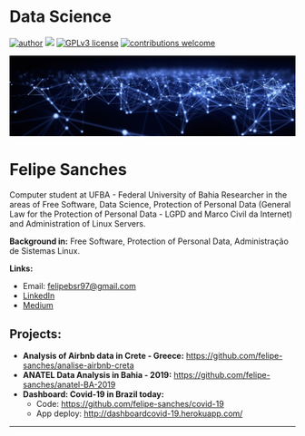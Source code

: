 # Data Science
[![author](https://img.shields.io/badge/author-felipesanches-red.svg)](https://www.linkedin.com/in/felipe-sanches-b393b2199) [![](https://img.shields.io/badge/python-3.7+-blue.svg)](https://www.python.org/downloads/release/python-365/) [![GPLv3 license](https://img.shields.io/badge/License-GPLv3-blue.svg)](http://perso.crans.org/besson/LICENSE.html) [![contributions welcome](https://img.shields.io/badge/contributions-welcome-brightgreen.svg?style=flat)](https://github.com/carlosfab/data_science/issues)

<p align="center">
  <img src="Banner.jpg" >
</p>

# Felipe Sanches

Computer student at UFBA - Federal University of Bahia
Researcher in the areas of Free Software, Data Science, Protection of Personal Data (General Law for the Protection of Personal Data - LGPD and Marco Civil da Internet) and Administration of Linux Servers.

**Background in:** Free Software, Protection of Personal Data, Administração de Sistemas Linux.


**Links:**
* Email: felipebsr97@gmail.com
* [LinkedIn](https://www.linkedin.com/in/felipe-sanches-b393b2199)
* [Medium](https://medium.com/@felipebsr97)


## Projects:


* **Analysis of Airbnb data in Crete - Greece:** https://github.com/felipe-sanches/analise-airbnb-creta 
* **ANATEL Data Analysis in Bahia - 2019:** https://github.com/felipe-sanches/anatel-BA-2019 
* **Dashboard: Covid-19 in Brazil today:**
	*  Code: https://github.com/felipe-sanches/covid-19
	*  App deploy: http://dashboardcovid-19.herokuapp.com/

---
